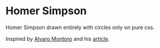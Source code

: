 # Homer Simpson

Homer Simpson drawn entirely with circles only on pure css.

Inspired by [Alvaro Montoro](https://twitter.com/alvaro_montoro) and his [article](https://dev.to/alvaromontoro/drawing-homer-simpson-using-circles-in-css-4gc1).
